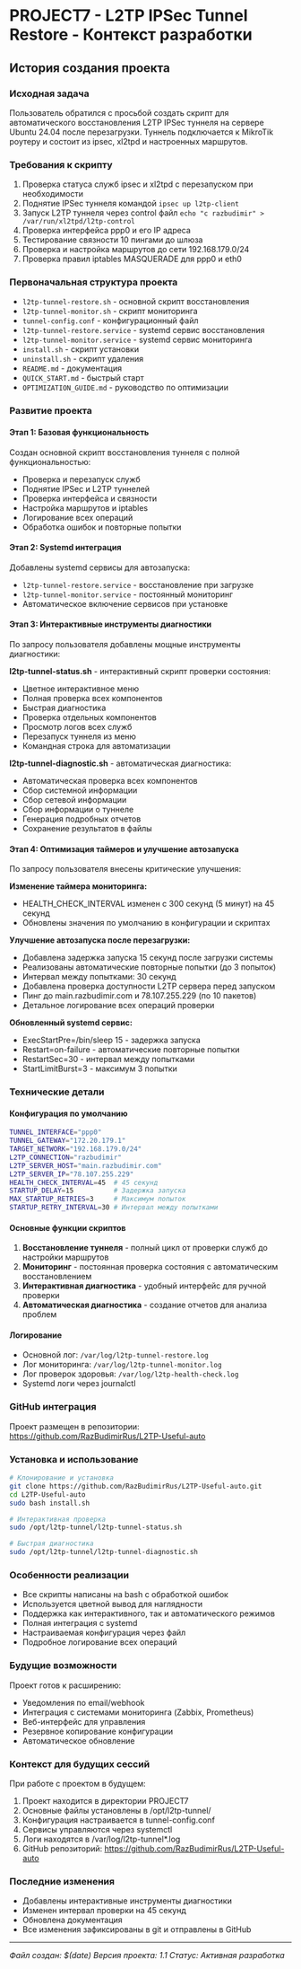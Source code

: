 # PROJECT7 - L2TP IPSec Tunnel Restore - Контекст разработки

## История создания проекта

### Исходная задача
Пользователь обратился с просьбой создать скрипт для автоматического восстановления L2TP IPSec туннеля на сервере Ubuntu 24.04 после перезагрузки. Туннель подключается к MikroTik роутеру и состоит из ipsec, xl2tpd и настроенных маршрутов.

### Требования к скрипту
1. Проверка статуса служб ipsec и xl2tpd с перезапуском при необходимости
2. Поднятие IPSec туннеля командой `ipsec up l2tp-client`
3. Запуск L2TP туннеля через control файл `echo "c razbudimir" > /var/run/xl2tpd/l2tp-control`
4. Проверка интерфейса ppp0 и его IP адреса
5. Тестирование связности 10 пингами до шлюза
6. Проверка и настройка маршрутов до сети 192.168.179.0/24
7. Проверка правил iptables MASQUERADE для ppp0 и eth0

### Первоначальная структура проекта
- `l2tp-tunnel-restore.sh` - основной скрипт восстановления
- `l2tp-tunnel-monitor.sh` - скрипт мониторинга
- `tunnel-config.conf` - конфигурационный файл
- `l2tp-tunnel-restore.service` - systemd сервис восстановления
- `l2tp-tunnel-monitor.service` - systemd сервис мониторинга
- `install.sh` - скрипт установки
- `uninstall.sh` - скрипт удаления
- `README.md` - документация
- `QUICK_START.md` - быстрый старт
- `OPTIMIZATION_GUIDE.md` - руководство по оптимизации

### Развитие проекта

#### Этап 1: Базовая функциональность
Создан основной скрипт восстановления туннеля с полной функциональностью:
- Проверка и перезапуск служб
- Поднятие IPSec и L2TP туннелей
- Проверка интерфейса и связности
- Настройка маршрутов и iptables
- Логирование всех операций
- Обработка ошибок и повторные попытки

#### Этап 2: Systemd интеграция
Добавлены systemd сервисы для автозапуска:
- `l2tp-tunnel-restore.service` - восстановление при загрузке
- `l2tp-tunnel-monitor.service` - постоянный мониторинг
- Автоматическое включение сервисов при установке

#### Этап 3: Интерактивные инструменты диагностики
По запросу пользователя добавлены мощные инструменты диагностики:

**l2tp-tunnel-status.sh** - интерактивный скрипт проверки состояния:
- Цветное интерактивное меню
- Полная проверка всех компонентов
- Быстрая диагностика
- Проверка отдельных компонентов
- Просмотр логов всех служб
- Перезапуск туннеля из меню
- Командная строка для автоматизации

**l2tp-tunnel-diagnostic.sh** - автоматическая диагностика:
- Автоматическая проверка всех компонентов
- Сбор системной информации
- Сбор сетевой информации
- Сбор информации о туннеле
- Генерация подробных отчетов
- Сохранение результатов в файлы

#### Этап 4: Оптимизация таймеров и улучшение автозапуска
По запросу пользователя внесены критические улучшения:

**Изменение таймера мониторинга:**
- HEALTH_CHECK_INTERVAL изменен с 300 секунд (5 минут) на 45 секунд
- Обновлены значения по умолчанию в конфигурации и скриптах

**Улучшение автозапуска после перезагрузки:**
- Добавлена задержка запуска 15 секунд после загрузки системы
- Реализованы автоматические повторные попытки (до 3 попыток)
- Интервал между попытками: 30 секунд
- Добавлена проверка доступности L2TP сервера перед запуском
- Пинг до main.razbudimir.com и 78.107.255.229 (по 10 пакетов)
- Детальное логирование всех операций проверки

**Обновленный systemd сервис:**
- ExecStartPre=/bin/sleep 15 - задержка запуска
- Restart=on-failure - автоматические повторные попытки
- RestartSec=30 - интервал между попытками
- StartLimitBurst=3 - максимум 3 попытки

### Технические детали

#### Конфигурация по умолчанию
```bash
TUNNEL_INTERFACE="ppp0"
TUNNEL_GATEWAY="172.20.179.1"
TARGET_NETWORK="192.168.179.0/24"
L2TP_CONNECTION="razbudimir"
L2TP_SERVER_HOST="main.razbudimir.com"
L2TP_SERVER_IP="78.107.255.229"
HEALTH_CHECK_INTERVAL=45  # 45 секунд
STARTUP_DELAY=15          # Задержка запуска
MAX_STARTUP_RETRIES=3     # Максимум попыток
STARTUP_RETRY_INTERVAL=30 # Интервал между попытками
```

#### Основные функции скриптов
1. **Восстановление туннеля** - полный цикл от проверки служб до настройки маршрутов
2. **Мониторинг** - постоянная проверка состояния с автоматическим восстановлением
3. **Интерактивная диагностика** - удобный интерфейс для ручной проверки
4. **Автоматическая диагностика** - создание отчетов для анализа проблем

#### Логирование
- Основной лог: `/var/log/l2tp-tunnel-restore.log`
- Лог мониторинга: `/var/log/l2tp-tunnel-monitor.log`
- Лог проверок здоровья: `/var/log/l2tp-health-check.log`
- Systemd логи через journalctl

### GitHub интеграция
Проект размещен в репозитории: https://github.com/RazBudimirRus/L2TP-Useful-auto

### Установка и использование
```bash
# Клонирование и установка
git clone https://github.com/RazBudimirRus/L2TP-Useful-auto.git
cd L2TP-Useful-auto
sudo bash install.sh

# Интерактивная проверка
sudo /opt/l2tp-tunnel/l2tp-tunnel-status.sh

# Быстрая диагностика
sudo /opt/l2tp-tunnel/l2tp-tunnel-diagnostic.sh
```

### Особенности реализации
- Все скрипты написаны на bash с обработкой ошибок
- Используется цветной вывод для наглядности
- Поддержка как интерактивного, так и автоматического режимов
- Полная интеграция с systemd
- Настраиваемая конфигурация через файл
- Подробное логирование всех операций

### Будущие возможности
Проект готов к расширению:
- Уведомления по email/webhook
- Интеграция с системами мониторинга (Zabbix, Prometheus)
- Веб-интерфейс для управления
- Резервное копирование конфигурации
- Автоматическое обновление

### Контекст для будущих сессий
При работе с проектом в будущем:
1. Проект находится в директории PROJECT7
2. Основные файлы установлены в /opt/l2tp-tunnel/
3. Конфигурация настраивается в tunnel-config.conf
4. Сервисы управляются через systemctl
5. Логи находятся в /var/log/l2tp-tunnel*.log
6. GitHub репозиторий: https://github.com/RazBudimirRus/L2TP-Useful-auto

### Последние изменения
- Добавлены интерактивные инструменты диагностики
- Изменен интервал проверки на 45 секунд
- Обновлена документация
- Все изменения зафиксированы в git и отправлены в GitHub

---
*Файл создан: $(date)*
*Версия проекта: 1.1*
*Статус: Активная разработка*

